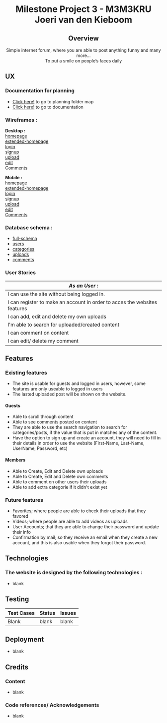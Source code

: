 <h1 align="center">
Milestone Project 3 - M3M3KRU <br> Joeri van den Kieboom
</h1>
<div align="center">

## Overview
Simple internet forum, where you are able to post anything funny and many more… <br>
To put a smile on people’s faces daily
</div>

## UX

### Documentation for planning
- [Click here!](/planning) to go to planning folder map
- [Click here!](/planning/project-ideas.pdf) to go to documentation

### Wireframes :
**Desktop :** <br>
[homepage](planning/wireframes/comments-desktop.png) <br>
[extended-homepage](planning/wireframes/extended-homepage-dekstop.png) <br>
[login](planning/wireframes/login-desktop.png) <br>
[signup](planning/wireframes/signup-desktop.png) <br>
[upload](planning/wireframes/upload-desktop.png) <br>
[edit](planning/wireframes/edit-desktop.png) <br>
[Comments](planning/wireframes/comments-desktop.png)

**Mobile :** <br>
[homepage](planning/wireframes/comments-mobile.png) <br>
[extended-homepage](planning/wireframes/extended-homepage-mobile.png) <br>
[login](planning/wireframes/login-mobile.png) <br>
[signup](planning/wireframes/signup-mobile.png) <br>
[upload](planning/wireframes/upload-mobile.png) <br>
[edit](planning/wireframes/edit-mobile.png) <br>
[Comments](planning/wireframes/comments-mobile.png)

### Database schema :
- [full-schema](planning/database_schema/test.pdf)
- [users](planning/database_schema/users-schema.png)
- [categories](planning/database_schema/categories-schema-png)
- [uploads](planning/database_schema/uploads-schema.png)
- [comments](planning/database_schema/comments-schema.png)


### User Stories
| *As an User :* |
|---|
|I can use the site without being logged in.
|I can register to make an account in order to acces the websites features
|I can add, edit and delete my own uploads
|I'm able to search for uploaded/created content
|I can comment on content
|I can edit/ delete my comment

## Features

### Existing features
-	The site is usable for guests and logged in users, however, some features are only useable to logged in users
-	The lasted uploaded post will be shown on the website.

#### Guests
- Able to scroll through content
- Able to see comments posted on content	
- They are able to use the search navigation to search for categories/posts, if the value that is put in matches any of the content.
- Have the option to sign up and create an account, they will need to fill in their details in order to use the website (First-Name, Last-Name, UserName, Password, etc)  

#### Members
- Able to Create, Edit and Delete own uploads
- Able to Create, Edit and Delete own comments
- Able to comment on other users their uploads
- Able to add extra categorie if it didn't exist yet

### Future features
-	Favorites; where people are able to check their uploads that they favored
-	Videos; where people are able to add videos as uploads
-	User Accounts; that they are able to change their password and update their info
-	Confirmation by mail; so they receive an email when they create a new account, and this is also usable when they forgot their password.

## Technologies
### The website is designed by the following technologies :
- blank

## Testing
|Test Cases |Status |Issues|
| --- | --- | --- |
|Blank | blank | blank


## Deployment
- blank

## Credits

### Content
- blank

### Code references/ Acknowledgements
- blank
